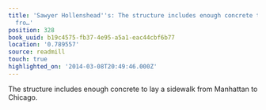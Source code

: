 ```yaml
---
title: 'Sawyer Hollenshead''s: The structure includes enough concrete to lay a sidewalk
  fro…'
position: 328
book_uuid: b19c4575-fb37-4e95-a5a1-eac44cbf6b77
location: '0.789557'
source: readmill
touch: true
highlighted_on: '2014-03-08T20:49:46.000Z'
---
```


The structure includes enough concrete to lay a sidewalk from Manhattan to Chicago.